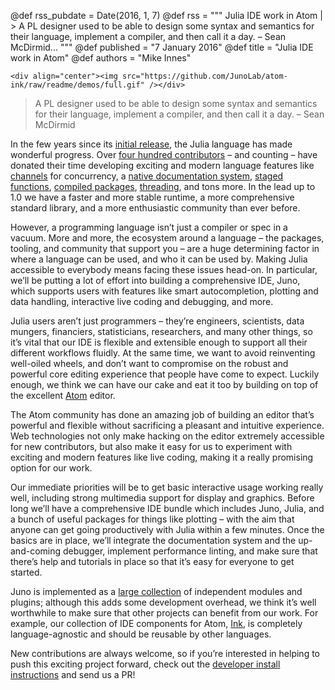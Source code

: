 @def rss_pubdate = Date(2016, 1, 7)
@def rss = """ Julia IDE work in Atom | > A PL designer used to be able to design some syntax and semantics for their language, implement a compiler, and then call it a day. –  Sean McDirmid... """
@def published = "7 January 2016"
@def title = "Julia IDE work in Atom"
@def authors = "Mike Innes"  

~~~
<div align="center"><img src="https://github.com/JunoLab/atom-ink/raw/readme/demos/full.gif" /></div>
~~~

> A PL designer used to be able to design some syntax and semantics for their language, implement a compiler, and then call it a day. –  Sean McDirmid

In the few years since its [initial release](/blog/2012/02/why-we-created-julia/), the Julia language has made wonderful progress. Over [four hundred contributors](https://github.com/JuliaLang/julia/graphs/contributors) – and counting – have donated their time developing exciting and modern language features like [channels](https://github.com/JuliaLang/julia/pull/12042) for concurrency, a [native documentation system](https://docs.julialang.org/en/v1/manual/documentation/), [staged functions](https://docs.julialang.org/en/v1/manual/metaprogramming/#generated-functions), [compiled packages](https://docs.julialang.org/en/v1/manual/modules/#), [threading](https://github.com/JuliaLang/julia/pull/13410), and tons more. In the lead up to 1.0 we have a faster and more stable runtime, a more comprehensive standard library, and a more enthusiastic community than ever before.

However, a programming language isn’t just a compiler or spec in a vacuum. More and more, the ecosystem around a language – the packages, tooling, and community that support you – are a huge determining factor in where a language can be used, and who it can be used by. Making Julia accessible to everybody means facing these issues head-on. In particular, we’ll be putting a lot of effort into building a comprehensive IDE, Juno, which supports users with features like smart autocompletion, plotting and data handling, interactive live coding and debugging, and more.

Julia users aren’t just programmers – they’re engineers, scientists, data mungers, financiers, statisticians, researchers, and many other things, so it’s vital that our IDE is flexible and extensible enough to support all their different workflows fluidly. At the same time, we want to avoid reinventing well-oiled wheels, and don’t want to compromise on the robust and powerful core editing experience that people have come to expect. Luckily enough, we think we can have our cake and eat it too by building on top of the excellent [Atom](https://atom.io/) editor.

The Atom community has done an amazing job of building an editor that’s powerful and flexible without sacrificing a pleasant and intuitive experience. Web technologies not only make hacking on the editor extremely accessible for new contributors, but also make it easy for us to experiment with exciting and modern features like live coding, making it a really promising option for our work.

Our immediate priorities will be to get basic interactive usage working really well, including strong multimedia support for display and graphics. Before long we’ll have a comprehensive IDE bundle which includes Juno, Julia, and a bunch of useful packages for things like plotting – with the aim that anyone can get going productively with Julia within a few minutes. Once the basics are in place, we’ll integrate the documentation system and the up-and-coming debugger, implement performance linting, and make sure that there’s help and tutorials in place so that it’s easy for everyone to get started.

Juno is implemented as a [large collection](https://github.com/JunoLab) of independent modules and plugins; although this adds some development overhead, we think it’s well worthwhile to make sure that other projects can benefit from our work. For example, our collection of IDE components for Atom, [Ink](https://github.com/JunoLab/atom-ink), is completely language-agnostic and should be reusable by other languages.

New contributions are always welcome, so if you’re interested in helping to push this exciting project forward, check out the [developer install instructions](https://github.com/JunoLab/atom-julia-client/tree/master/docs) and send us a PR!
